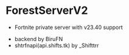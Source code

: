 # ForestServerV2
+ Fortnite private server with v23.40 support
- backend by BiruFN
- shtrfnapi(api.shifts.tk) by _Shifttrr
